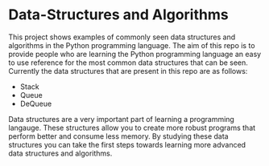# Data-Structures and Algorithms
This project shows examples of commonly seen data structures and algorithms in the Python programming language. The aim of this repo is to provide people who are learning the Python programming language an easy to use reference for the most common data structures that can be seen.
Currently the data structures that are present in this repo are as follows:
- Stack
- Queue
- DeQueue

Data structures are a very important part of learning a programming langauge. These structures allow you to create more robust programs that perform better and consume less memory. By studying these data structures you can take the first steps towards learning more advanced data structures and algorithms.
